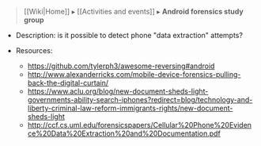 > [[Wiki|Home]] ▸ [[Activities and events]] ▸ **Android forensics study group**

* Description: is it possible to detect phone "data extraction" attempts?

* Resources: 
    * https://github.com/tylerph3/awesome-reversing#android
    * http://www.alexanderricks.com/mobile-device-forensics-pulling-back-the-digital-curtain/
    * https://www.aclu.org/blog/new-document-sheds-light-governments-ability-search-iphones?redirect=blog/technology-and-liberty-criminal-law-reform-immigrants-rights/new-document-sheds-light
    * http://ccf.cs.uml.edu/forensicspapers/Cellular%20Phone%20Evidence%20Data%20Extraction%20and%20Documentation.pdf